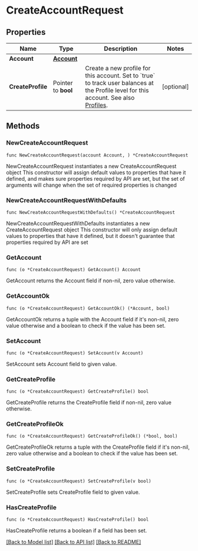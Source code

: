 # CreateAccountRequest

## Properties

Name | Type | Description | Notes
------------ | ------------- | ------------- | -------------
**Account** | [**Account**](Account.md) |  | 
**CreateProfile** | Pointer to **bool** | Create a new profile for this account. Set to &#x60;true&#x60; to track user balances at the Profile level for this account. See also [Profiles](#tag/Profiles). | [optional] 

## Methods

### NewCreateAccountRequest

`func NewCreateAccountRequest(account Account, ) *CreateAccountRequest`

NewCreateAccountRequest instantiates a new CreateAccountRequest object
This constructor will assign default values to properties that have it defined,
and makes sure properties required by API are set, but the set of arguments
will change when the set of required properties is changed

### NewCreateAccountRequestWithDefaults

`func NewCreateAccountRequestWithDefaults() *CreateAccountRequest`

NewCreateAccountRequestWithDefaults instantiates a new CreateAccountRequest object
This constructor will only assign default values to properties that have it defined,
but it doesn't guarantee that properties required by API are set

### GetAccount

`func (o *CreateAccountRequest) GetAccount() Account`

GetAccount returns the Account field if non-nil, zero value otherwise.

### GetAccountOk

`func (o *CreateAccountRequest) GetAccountOk() (*Account, bool)`

GetAccountOk returns a tuple with the Account field if it's non-nil, zero value otherwise
and a boolean to check if the value has been set.

### SetAccount

`func (o *CreateAccountRequest) SetAccount(v Account)`

SetAccount sets Account field to given value.


### GetCreateProfile

`func (o *CreateAccountRequest) GetCreateProfile() bool`

GetCreateProfile returns the CreateProfile field if non-nil, zero value otherwise.

### GetCreateProfileOk

`func (o *CreateAccountRequest) GetCreateProfileOk() (*bool, bool)`

GetCreateProfileOk returns a tuple with the CreateProfile field if it's non-nil, zero value otherwise
and a boolean to check if the value has been set.

### SetCreateProfile

`func (o *CreateAccountRequest) SetCreateProfile(v bool)`

SetCreateProfile sets CreateProfile field to given value.

### HasCreateProfile

`func (o *CreateAccountRequest) HasCreateProfile() bool`

HasCreateProfile returns a boolean if a field has been set.


[[Back to Model list]](../README.md#documentation-for-models) [[Back to API list]](../README.md#documentation-for-api-endpoints) [[Back to README]](../README.md)


